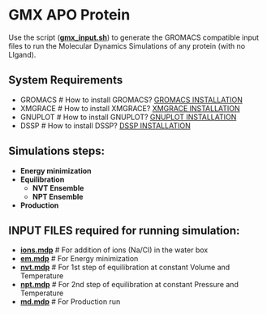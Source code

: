 # GMX APO Protein

Use the script (**<a href="https://github.com/mangeshdamre/GMX_APO_Protein/blob/main/gmx_input.sh" target="_blank">gmx_input.sh</a>**) to generate the GROMACS compatible input files to run the Molecular Dynamics Simulations of any protein (with no LIgand).

## System Requirements
- GROMACS # How to install GROMACS? <a href="https://manual.gromacs.org/documentation/current/install-guide/index.html" target="_blank">GROMACS INSTALLATION</a><br>
- XMGRACE # How to install XMGRACE? <a href="https://github.com/ma-laforge/HowTo/blob/master/grace/grace_install.md" target="_blank">XMGRACE INSTALLATION</a><br>
- GNUPLOT # How to install GNUPLOT? <a href="http://www.gnuplot.info/" target="_blank">GNUPLOT INSTALLATION</a><br>
- DSSP # How to install DSSP? <a href="http://biskit.pasteur.fr/install/applications/dssp" target="_blank">DSSP INSTALLATION</a><br>

## Simulations steps:
- **Energy minimization** <br>
- **Equilibration** <br>
  - **NVT Ensemble** <br>
  - **NPT Ensemble** <br>
- **Production** <br>

## INPUT FILES required for running simulation:
- **<a href="https://github.com/mangeshdamre/GMX_APO_Protein/blob/main/mdp/ions.mdp" target="_blank">ions.mdp</a>** # For addition of ions (Na/Cl) in the water box <br>
- **<a href="https://github.com/mangeshdamre/GMX_APO_Protein/blob/main/mdp/em.mdp" target="_blank">em.mdp</a>**   # For Energy minimization <br>
- **<a href="https://github.com/mangeshdamre/GMX_APO_Protein/blob/main/mdp/nvt.mdp" target="_blank">nvt.mdp</a>**  # For 1st step of equilibration at constant Volume and Temperature <br>
- **<a href="https://github.com/mangeshdamre/GMX_APO_Protein/blob/main/mdp/npt.mdp" target="_blank">npt.mdp</a>**  # For 2nd step of equilibration at constant Pressure and Temperature <br>
- **<a href="https://github.com/mangeshdamre/GMX_APO_Protein/blob/main/mdp/md.mdp" target="_blank">md.mdp</a>**   # For Production run <br>

